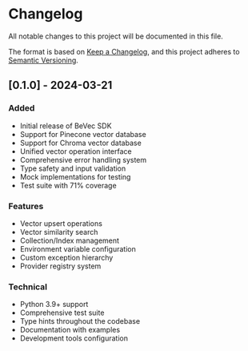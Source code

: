 # Changelog

All notable changes to this project will be documented in this file.

The format is based on [Keep a Changelog](https://keepachangelog.com/en/1.0.0/),
and this project adheres to [Semantic Versioning](https://semver.org/spec/v2.0.0.html).

## [0.1.0] - 2024-03-21

### Added
- Initial release of BeVec SDK
- Support for Pinecone vector database
- Support for Chroma vector database
- Unified vector operation interface
- Comprehensive error handling system
- Type safety and input validation
- Mock implementations for testing
- Test suite with 71% coverage

### Features
- Vector upsert operations
- Vector similarity search
- Collection/Index management
- Environment variable configuration
- Custom exception hierarchy
- Provider registry system

### Technical
- Python 3.9+ support
- Comprehensive test suite
- Type hints throughout the codebase
- Documentation with examples
- Development tools configuration 
